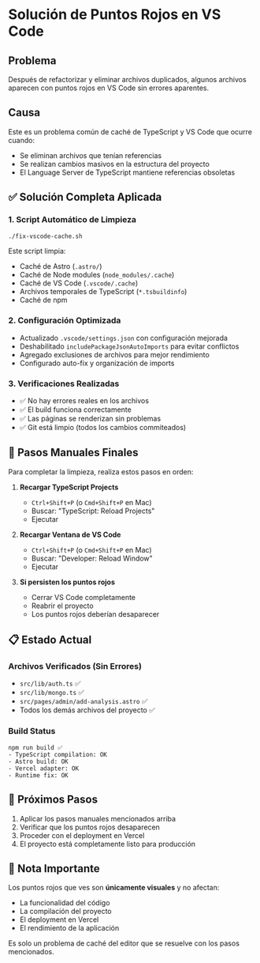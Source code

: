 # Solución de Puntos Rojos en VS Code

## Problema

Después de refactorizar y eliminar archivos duplicados, algunos archivos aparecen con puntos rojos en VS Code sin errores aparentes.

## Causa

Este es un problema común de caché de TypeScript y VS Code que ocurre cuando:

- Se eliminan archivos que tenían referencias
- Se realizan cambios masivos en la estructura del proyecto
- El Language Server de TypeScript mantiene referencias obsoletas

## ✅ Solución Completa Aplicada

### 1. Script Automático de Limpieza

```bash
./fix-vscode-cache.sh
```

Este script limpia:

- Caché de Astro (`.astro/`)
- Caché de Node modules (`node_modules/.cache`)
- Caché de VS Code (`.vscode/.cache`)
- Archivos temporales de TypeScript (`*.tsbuildinfo`)
- Caché de npm

### 2. Configuración Optimizada

- Actualizado `.vscode/settings.json` con configuración mejorada
- Deshabilitado `includePackageJsonAutoImports` para evitar conflictos
- Agregado exclusiones de archivos para mejor rendimiento
- Configurado auto-fix y organización de imports

### 3. Verificaciones Realizadas

- ✅ No hay errores reales en los archivos
- ✅ El build funciona correctamente
- ✅ Las páginas se renderizan sin problemas
- ✅ Git está limpio (todos los cambios commiteados)

## 🔧 Pasos Manuales Finales

Para completar la limpieza, realiza estos pasos en orden:

1. **Recargar TypeScript Projects**
   - `Ctrl+Shift+P` (o `Cmd+Shift+P` en Mac)
   - Buscar: "TypeScript: Reload Projects"
   - Ejecutar

2. **Recargar Ventana de VS Code**
   - `Ctrl+Shift+P` (o `Cmd+Shift+P` en Mac)
   - Buscar: "Developer: Reload Window"
   - Ejecutar

3. **Si persisten los puntos rojos**
   - Cerrar VS Code completamente
   - Reabrir el proyecto
   - Los puntos rojos deberían desaparecer

## 📋 Estado Actual

### Archivos Verificados (Sin Errores)

- `src/lib/auth.ts` ✅
- `src/lib/mongo.ts` ✅
- `src/pages/admin/add-analysis.astro` ✅
- Todos los demás archivos del proyecto ✅

### Build Status

```
npm run build ✅
- TypeScript compilation: OK
- Astro build: OK
- Vercel adapter: OK
- Runtime fix: OK
```

## 🚀 Próximos Pasos

1. Aplicar los pasos manuales mencionados arriba
2. Verificar que los puntos rojos desaparecen
3. Proceder con el deployment en Vercel
4. El proyecto está completamente listo para producción

## 📝 Nota Importante

Los puntos rojos que ves son **únicamente visuales** y no afectan:

- La funcionalidad del código
- La compilación del proyecto
- El deployment en Vercel
- El rendimiento de la aplicación

Es solo un problema de caché del editor que se resuelve con los pasos mencionados.

